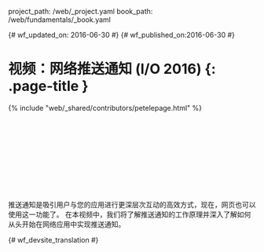 project_path: /web/_project.yaml
book_path: /web/fundamentals/_book.yaml

{# wf_updated_on: 2016-06-30 #}
{# wf_published_on:2016-06-30 #}

# 视频：网络推送通知 (I/O 2016) {: .page-title }

{% include "web/_shared/contributors/petelepage.html" %}

<div class="video-wrapper">
  <iframe class="devsite-embedded-youtube-video" data-video-id="_dXBibRO0SM"
          data-autohide="1" data-showinfo="0" frameborder="0" allowfullscreen>
  </iframe>
</div>

推送通知是吸引用户与您的应用进行更深层次互动的高效方式，现在，网页也可以使用这一功能了。
在本视频中，我们将了解推送通知的工作原理并深入了解如何从头开始在网络应用中实现推送通知。




{# wf_devsite_translation #}
